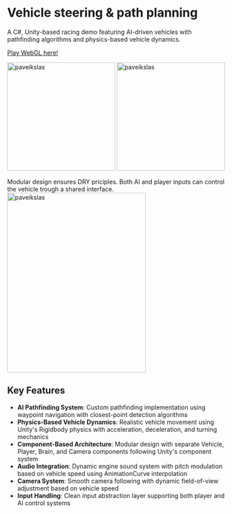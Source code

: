 # Vehicle steering & path planning

A C#, Unity-based racing demo featuring AI-driven vehicles with pathfinding algorithms and physics-based vehicle dynamics.

[Play WebGL here!](https://play.unity.com/en/games/6e32a1e0-da7d-4134-9d21-86b9acf70cac/1)

<img height="250" alt="paveikslas" src="https://github.com/user-attachments/assets/12aca257-aa80-44a2-9e88-586d0569538e" />
<img height="250" alt="paveikslas" src="https://github.com/user-attachments/assets/ee0d7174-d9d4-4aa0-80d1-ff908532e010" />


Modular design ensures DRY priciples. Both AI and player inputs can control the vehicle trough a shared interface.
<img width="321" height="415" alt="paveikslas" src="https://github.com/user-attachments/assets/9a1c5685-f623-41c2-b6cb-fea6f0765d16" />

## Key Features

- **AI Pathfinding System**: Custom pathfinding implementation using waypoint navigation with closest-point detection algorithms
- **Physics-Based Vehicle Dynamics**: Realistic vehicle movement using Unity's Rigidbody physics with acceleration, deceleration, and turning mechanics
- **Component-Based Architecture**: Modular design with separate Vehicle, Player, Brain, and Camera components following Unity's component system
- **Audio Integration**: Dynamic engine sound system with pitch modulation based on vehicle speed using AnimationCurve interpolation
- **Camera System**: Smooth camera following with dynamic field-of-view adjustment based on vehicle speed
- **Input Handling**: Clean input abstraction layer supporting both player and AI control systems
